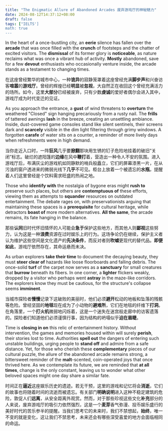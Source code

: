 ```yaml
---
title: "The Enigmatic Allure of Abandoned Arcades 废弃游戏厅的神秘魅力"
date: 2024-08-12T14:37:12+08:00
draft: false
tags: ["IELTS']
math: true
---
```


In the heart of a once-bustling city, an **eerie** silence has fallen over the **arcade** that was once filled with the **crunch** of footsteps and the chatter of excited visitors. The **dismissal** of its former glory is **noticeable**, as nature reclaims what was once a vibrant hub of activity. **Mostly** abandoned, save for a few **devout** enthusiasts who occasionally venture inside, the arcade stands as a testament to changing times.

在这座曾经繁华的城市中心，一种**诡异**的寂静笼罩着这座曾经充满**脚步声**和兴奋访客**喧嚣**的**游戏厅**。曾经的辉煌已经**明显**被**忽视**，大自然正在收回这个曾经充满活力的场所。如今，这里**大部分**已经被废弃，只有少数**虔诚**的爱好者偶尔会进入其中，游戏厅成为时代变迁的见证。

As you approach the entrance, a **gust** of wind threatens to **overturn** the weathered "Closed" sign hanging precariously from a rusty nail. The **frills** of tattered awnings **lash** in the breeze, creating an unsettling ambiance. Inside, dust-covered  game consoles stand like silent sentinels, their screens dark and **scarcely** visible in the dim light filtering through grimy windows. A forgotten **carafe** of water sits on a counter, a reminder of more lively days when refreshments were in high demand.

当你走近入口时，一阵**狂风**几乎要**掀翻**那块用生锈的钉子危险地挂着的破旧“关闭”标志。破烂的遮阳篷的**边缘**在风中**鞭打**着，营造出一种令人不安的氛围。进入游戏厅后，布满灰尘的游戏机如同静默的哨兵般矗立，它们的屏幕漆黑一片，在从污浊的窗户透进来的微弱光线下**几乎**不可见。柜台上放着一个被遗忘的**水瓶**，提醒着人们这里曾经是个饮料需求旺盛的热闹之地。

Those who **identify with** the nostalgia of bygone eras might **rush to** preserve such places, but others are **contemptuous of** these efforts, viewing them as attempts to **squander** resources on outdated entertainment. The debate rages on, with preservationists arguing that maintaining these spaces is a **prerequisite** for cultural heritage, while detractors **boast of** more modern alternatives. **All the same**, the arcade remains, its fate hanging in the balance.

那些**认同**旧时代怀旧情怀的人可能会**急于**保护这些地方，而其他人则**鄙视**这些努力，认为这是一种**浪费**资源在过时娱乐上的行为。这场争论仍在继续，保护主义者认为维护这些空间是文化遗产的**先决条件**，而反对者则**吹嘘**更现代的替代品。**即便如此**，游戏厅依然存在，其命运悬而未决。

As urban explorers **take their time** to document the decaying beauty, they must **steer clear of** hazards like loose floorboards and falling debris. The once-solid **turf** of the carpet now serves as a **sanctuary** for small creatures that **burrow** beneath its fibers. In one corner, a **lighter** flickers weakly, dropped by a visitor who perhaps went **astray** in the maze-like corridors. The explorers know they must be cautious, for the structure's collapse seems **imminent**.

当城市探险者**慢慢**记录下这破败的美丽时，他们必须**避开**松动的地板和坠落的残骸等危险。曾经坚固的**地毯**现在成为了小动物的**避难所**，它们在地毯的纤维下**打洞**。在角落里，一个**打火机**微弱地闪烁着，这是一个迷失在迷宫般走廊中的访客遗落的。探险者们知道他们必须谨慎行事，因为结构的坍塌似乎**迫在眉睫**。

Time is **closing in on** this relic of entertainment history. Without intervention, the games and memories housed within will surely **perish**, their stories lost to time. Authorities **spell out** the dangers of entering such unstable buildings, urging people to **stand off** and admire from a safe distance. Yet, for those who cherish these **complementary** pieces of our cultural puzzle, the allure of the abandoned arcade remains strong, a bittersweet reminder of the **malt**-scented, coin-operated joys that once thrived here. As we contemplate its future, we are reminded that **at all times**, change is the only constant, leaving us to wonder what other beloved spaces might one day share a similar fate.

时间正在**逼近**这座娱乐历史的遗迹。若无干预，这里的游戏和记忆将会**消逝**，它们的故事也将随着时间的流逝而被遗忘。有关部门**明确说明**进入这种不稳定建筑的危险，敦促人们**远离**，从安全距离外观赏。然而，对于那些珍视这些文化**补充**部分的人来说，废弃游戏厅的吸引力依然强烈，这是一个**麦芽**香气弥漫、投币娱乐盛行的美好时代的苦乐参半的提醒。当我们思考它的未来时，我们不禁想起，**始终**，唯一不变的就是变化，这让我们不禁思考，未来还会有哪些深受喜爱的地方会面临相同的命运。
